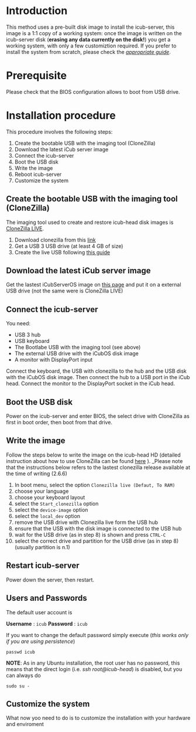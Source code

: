 # Introduction

This method uses a pre-built disk image to install the icub-server, this image is a 1:1 copy of a working system: once the image is written on the icub-server disk (**erasing any data currently on the disk!**) you get a working system, with only a few customiztion required.
If you prefer to install the system from scratch, please check the [_appropriate guide_](icub-server-from-scratch.md).

# Prerequisite
Please check that the BIOS configuration allows to boot from USB drive.

# Installation procedure

This procedure involves the following steps:

1. Create the bootable USB with the imaging tool (CloneZilla)
2. Download the latest iCub server image
3. Connect the icub-server
4. Boot the USB disk
5. Write the image
6. Reboot icub-server
7. Customize the system

## Create the bootable USB with the imaging tool (CloneZilla)

The imaging tool used to create and restore icub-head disk images is [CloneZilla LIVE](https://clonezilla.org/clonezilla-live.php).

1. Download clonezilla from this [link](https://clonezilla.org/downloads.php)
2. Get a USB 3 USB drive (at least 4 GB of size)
3. Create the live USB following [this guide](https://clonezilla.org/liveusb.php)

## Download the latest iCub server image

Get the lastest iCubServerOS image on [this page](../download.md) and put it on a external USB drive (not the same were is CloneZilla LIVE)

## Connect the icub-server

You need:

- USB 3 hub
- USB keyboard
- The Bootlabe USB with the imaging tool (see above)
- The external USB drive with the iCubOS disk image
- A monitor with DisplayPort input

Connect the keyboard, the USB with clonezilla to the hub and the USB disk with the iCubOS disk image. Then connect the hub to a USB port in the iCub head.
Connect the monitor to the DisplayPort socket in the iCub head.

## Boot the USB disk

Power on the icub-server and enter BIOS, the select drive with CloneZilla as first in boot order, then boot from that drive.

## Write the image

Follow the steps below to write the image on the icub-head HD (detailed instruction about how to use CloneZilla can be found [here](https://clonezilla.org/clonezilla-usage/clonezilla-live-usage.php) ).
_Please note that the instructions below refers to the lastest clonezilla release available at the time of writing (2.6.6)

1. In boot menu, select the option `Clonezilla live (Defaut, To RAM)`
2. choose your language
3. choose your keyboard layout
4. select the `Start_clonezilla` option
5. select the `device-image` option
6. select the `local_dev` option
7. remove the USB drive with Clonezilla live form the USB hub
8. ensure that the USB with the disk image is connected to the USB hub
9. wait for the USB drive (as in step 8) is shown and press `CTRL-C`
10. select the correct drive and partition for the USB drive (as in step 8) (usually partition is n.1)

## Restart icub-server

Power down the server, then restart.

## Users and Passwords

The default user account is

**Username** : `icub`
**Password** : `icub`

If you want to change the default password simply execute (*this works only if you are using persistence*)

`passwd icub`

**NOTE**: As in any Ubuntu installation, the root user has no password, this means that the direct login (i.e. *ssh root\@icub-head*) is disabled, but you can always do

`sudo su - `

## Customize the system

What now yoo need to do is to customize the installation with your hardware and enviroment
